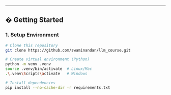 
---

## � **Getting Started**
### 1. Setup Environment
```bash
# Clone this repository
git clone https://github.com/swaminandan/llm_course.git

# Create virtual environment (Python)
python -m venv .venv
source .venv/bin/activate  # Linux/Mac
.\.venv\Scripts\activate   # Windows

# Install dependencies
pip install --no-cache-dir -r requirements.txt